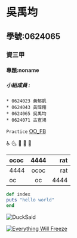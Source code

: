 # 吳禹均

## 學號:0624065

### 資三甲

#### 專題:noname

##### 小組成員 :
```
* 0624023 黃郁凱
* 0624043 黃暐翔
* 0624065 吳禹均
* 0624071 古宣鴻
```
`Practice`
[OO_FB](https://www.facebook.com/groups/1417126721769068/?ref=bookmarks)

:wheelchair: 🌜
:hankey: :poop: :rat:


|ococ|4444 |rat |
|:---|:---:|---:|
|4444|ococ |rat |
|oc  |oc   |4444|

```ruby
def index
puts "hello world"
end
```

![DuckSaid](https://i.ytimg.com/vi/Ruwweif699Q/maxresdefault.jpg "Duck")

[![Everything Will Freeze](https://i.ytimg.com/vi/lkicMsn-s_8/hqdefault.jpg)](https://www.youtube.com/watch?v=lkicMsn-s_8 "Everything Will Freeze")
